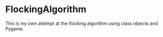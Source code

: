 # FlockingAlgorithm
This is my own attempt at the flocking algorithm using class objects and Pygame.

